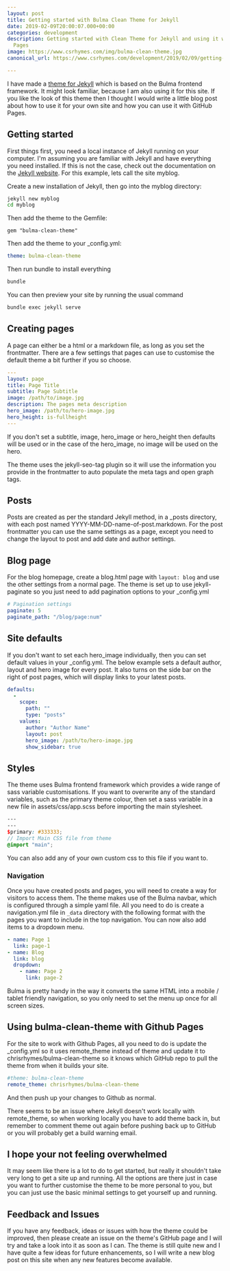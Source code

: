 ```yaml
---
layout: post
title: Getting started with Bulma Clean Theme for Jekyll
date: 2019-02-09T20:00:07.000+00:00
categories: development
description: Getting started with Clean Theme for Jekyll and using it with GitHub
  Pages
image: https://www.csrhymes.com/img/bulma-clean-theme.jpg
canonical_url: https://www.csrhymes.com/development/2019/02/09/getting-started-with-bulma-clean-theme.html

---
```

I have made a [theme for Jekyll](https://rubygems.org/gems/bulma-clean-theme) which is based on the Bulma frontend framework. It might look familiar, because I am also using it for this site. If you like the look of this theme then I thought I would write a little blog post about how to use it for your own site and how you can use it with GitHub Pages. 

## Getting started

First things first, you need a local instance of Jekyll running on your computer. I'm assuming you are familiar with Jekyll and have everything you need installed. If this is not the case, check out the documentation on the [Jekyll website](https://jekyllrb.com/docs/). For this example, lets call the site myblog.

Create a new installation of Jekyll, then go into the myblog directory:
```bash
jekyll new myblog
cd myblog
```

Then add the theme to the Gemfile:
```
gem "bulma-clean-theme"
```

Then add the theme to your _config.yml:
```yaml
theme: bulma-clean-theme
```

Then run bundle to install everything
```bash
bundle
```

You can then preview your site by running the usual command
```bash
bundle exec jekyll serve
```

## Creating pages

A page can either be a html or a markdown file, as long as you set the frontmatter. There are a few settings that pages can use to customise the default theme a bit further if you so choose. 

```yaml
---
layout: page
title: Page Title
subtitle: Page Subtitle
image: /path/to/image.jpg
description: The pages meta description
hero_image: /path/to/hero-image.jpg
hero_height: is-fullheight
---
```

If you don't set a subtitle, image, hero_image or hero_height then defaults will be used or in the case of the hero_image, no image will be used on the hero. 

The theme uses the jekyll-seo-tag plugin so it will use the information you provide in the frontmatter to auto populate the meta tags and open graph tags. 

## Posts

Posts are created as per the standard Jekyll method, in a _posts directory, with each post named YYYY-MM-DD-name-of-post.markdown. For the post frontmatter you can use the same settings as a page, except you need to change the layout to post and add date and author settings. 

## Blog page

For the blog homepage, create a blog.html page with `layout: blog` and use the other settings from a normal page. The theme is set up to use jekyll-paginate so you just need to add pagination options to your _config.yml

```yml
# Pagination settings
paginate: 5
paginate_path: "/blog/page:num"
```

## Site defaults

If you don't want to set each hero_image individually, then you can set default values in your _config.yml. The below example sets a default author, layout and hero image for every post. It also turns on the side bar on the right of post pages, which will display links to your latest posts. 

```yml
defaults:
  -
    scope:
      path: ""
      type: "posts"
    values:
      author: "Author Name"
      layout: post
      hero_image: /path/to/hero-image.jpg
      show_sidebar: true
```

## Styles

The theme uses Bulma frontend framework which provides a wide range of sass variable customisations. If you want to overwrite any of the standard variables, such as the primary theme colour, then set a sass variable in a new file in assets/css/app.scss before importing the main stylesheet.

```scss
---
---
$primary: #333333;
// Import Main CSS file from theme
@import "main";
```

You can also add any of your own custom css to this file if you want to. 

### Navigation

Once you have created posts and pages, you will need to create a way for visitors to access them. The theme makes use of the Bulma navbar, which is configured through a simple yaml file. All you need to do is create a navigation.yml file in `_data` directory with the following format with the pages you want to include in the top navigation. You can now also add items to a dropdown menu.

```yaml
- name: Page 1
  link: page-1
- name: Blog
  link: blog
  dropdown: 
    - name: Page 2
      link: page-2
```

Bulma is pretty handy in the way it converts the same HTML into a mobile / tablet friendly navigation, so you only need to set the menu up once for all screen sizes. 

## Using bulma-clean-theme with Github Pages

For the site to work with Github Pages, all you need to do is update the _config.yml so it uses remote_theme instead of theme and update it to chrisrhymes/bulma-clean-theme so it knows which GitHub repo to pull the theme from when it builds your site. 

```yaml
#theme: bulma-clean-theme
remote_theme: chrisrhymes/bulma-clean-theme
```

And then push up your changes to Github as normal. 

There seems to be an issue where Jekyll doesn't work locally with remote_theme, so when working locally you have to add theme back in, but remember to comment theme out again before pushing back up to GitHub or you will probably get a build warning email.

## I hope your not feeling overwhelmed

It may seem like there is a lot to do to get started, but really it shouldn't take very long to get a site up and running. All the options are there just in case you want to further customise the theme to be more personal to you, but you can just use the basic minimal settings to get yourself up and running. 

## Feedback and Issues

If you have any feedback, ideas or issues with how the theme could be improved, then please create an issue on the theme's GitHub page and I will try and take a look into it as soon as I can. The theme is still quite new and I have quite a few ideas for future enhancements, so I will write a new blog post on this site when any new features become available.